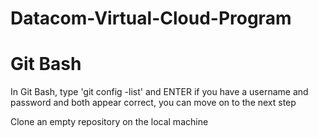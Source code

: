 # Datacom-Virtual-Cloud-Program

# Git Bash
In Git Bash, type 'git config -list' and ENTER
if you have a username and password and both appear correct, you can move on to the next step

Clone an empty repository on the local machine
